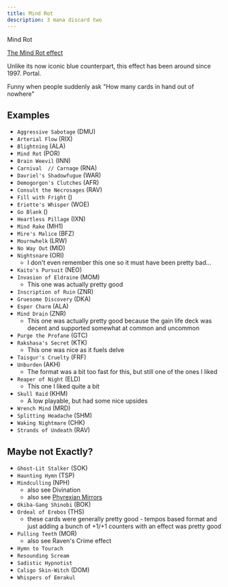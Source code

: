```yaml
---
title: Mind Rot
description: 3 mana discard two
---
```


Mind Rot

[The Mind Rot effect](https://www.mtgcast.com/podcasts/the-blue-envelope-podcast/posts/the-blue-envelope-podcast-episode-48-the-mind-rot-effect-1fb5e2c04a)

Unlike its now iconic blue counterpart, this effect has been around since 1997. Portal.

Funny when people suddenly ask "How many cards in hand out of nowhere"

## Examples

- `Aggressive Sabotage` (DMU)
- `Arterial Flow` (RIX)
- `Blightning` (ALA)
- `Mind Rot` (POR)
- `Brain Weevil` (INN)
- `Carnival  // Carnage` (RNA)
- `Davriel's Shadowfugue` (WAR)
- `Demogorgon's Clutches` (AFR)
- `Consult the Necrosages` (RAV)
- `Fill with Fright` ()
- `Eriette's Whisper` (WOE)
- `Go Blank` ()
- `Heartless Pillage` (IXN)
- `Mind Rake` (MH1)
- `Mire's Malice` (BFZ)
- `Mournwhelk` (LRW)
- `No Way Out` (MID)
- `Nightsnare` (ORI)
  - I don't even remember this one so it must have been pretty bad...
- `Kaito's Pursuit` (NEO)
- `Invasion of Eldraine` (MOM)
  - This one was actually pretty good
- `Inscription of Ruin` (ZNR)
- `Gruesome Discovery` (DKA)
- `Esper Charm` (ALA)
- `Mind Drain` (ZNR)
  - This one was actually pretty good because the gain life deck was decent and supported somewhat at common and uncommon
- `Purge the Profane` (GTC)
- `Rakshasa's Secret` (KTK)
  - This one was nice as it fuels delve
- `Taisgur's Cruelty` (FRF)
- `Unburden` (AKH)
  - The format was a bit too fast for this, but still one of the ones I liked
- `Reaper of Night` (ELD)
  - This one I liked quite a bit
- `Skull Raid` (KHM)
  - A low playable, but had some nice upsides
- `Wrench Mind` (MRD)
- `Splitting Headache` (SHM)
- `Waking Nightmare` (CHK)
- `Strands of Undeath` (RAV)

## Maybe not Exactly?

- `Ghost-Lit Stalker` (SOK)
- `Haunting Hymn` (TSP)
- `Mindculling` (NPH)
  - also see Divination
  - also see [Phyrexian Mirrors](/tropes/phyrexian-mirrors)
- `Okiba-Gang Shinobi` (BOK)
- `Ordeal of Erebos` (THS)
  - these cards were generally pretty good - tempos based format and just adding a bunch of +1/+1 counters with an effect was pretty good
- `Pulling Teeth` (MOR)
  - also see Raven's Crime effect
- `Hymn to Tourach`
- `Resounding Scream`
- `Sadistic Hypnotist`
- `Caligo Skin-Witch` (DOM)
- `Whispers of Emrakul`
